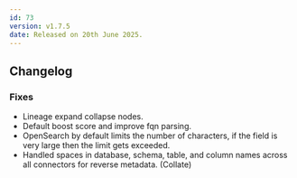 ```yaml
---
id: 73
version: v1.7.5
date: Released on 20th June 2025.
---
```

## Changelog

### Fixes

- Lineage expand collapse nodes.
- Default boost score and improve fqn parsing.
- OpenSearch by default limits the number of characters, if the field is very large then the limit gets exceeded. 
- Handled spaces in database, schema, table, and column names across all connectors for reverse metadata. (Collate)

